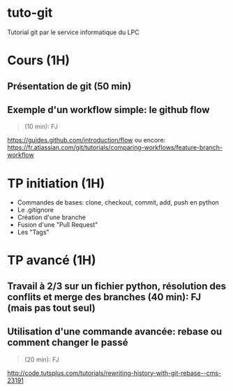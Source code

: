 # tuto-git
Tutorial git par le service informatique du LPC

# Cours (1H)

## Présentation de git (50 min)
## Exemple d'un workflow simple: le github flow

> (10 min): FJ

  https://guides.github.com/introduction/flow
  ou encore:
  https://fr.atlassian.com/git/tutorials/comparing-workflows/feature-branch-workflow

# TP initiation (1H)
  - Commandes de bases: clone, checkout, commit, add, push
    en python
  - Le .gitignore
  - Création d'une branche
  - Fusion d'une "Pull Request"
  - Les "Tags"

# TP avancé (1H)

## Travail à 2/3 sur un fichier python, résolution des conflits et merge des branches (40 min): FJ (mais pas tout seul)

## Utilisation d'une commande avancée: rebase ou comment changer le passé

> (20 min): FJ

http://code.tutsplus.com/tutorials/rewriting-history-with-git-rebase--cms-23191


